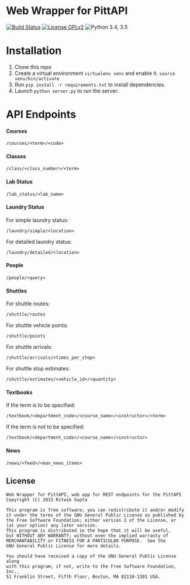 # Web Wrapper for PittAPI
[![Build Status](https://travis-ci.org/Pitt-CSC/PittAPIWebWrapper.svg?branch=master)](https://travis-ci.org/Pitt-CSC/PittAPIWebWrapper)
[![License GPLv2](https://img.shields.io/badge/license-GPLv2-blue.svg)](LICENSE)
![Python 3.4, 3.5](https://img.shields.io/badge/python-3.4%2C%203.5-green.svg)

# Installation
1. Clone this repo
1. Create a virtual environment `virtualenv venv` and enable it. `source venv/bin/activate`
1. Run `pip install -r requirements.txt` to install dependencies.
1. Launch `python server.py` to run the server.

# API Endpoints

#### Courses
```
/courses/<term>/<code>
```

#### Classes
```
/class/<class_number>/<term>
```

#### Lab Status
```
/lab_status/<lab_name>
```

#### Laundry Status
For simple laundry status:
```
/laundry/simple/<location>
```

For detailed laundry status:
```
/laundry/detailed/<location>
```

#### People
```
/people/<query>
```

#### Shuttles
For shuttle routes:
```
/shuttle/routes
```

For shuttle vehicle points:
```
/shuttle/points
```

For shuttle arrivals:
```
/shuttle/arrivals/<times_per_stop>
```

For shuttle stop estimates:
```
/shuttle/estimates/<vehicle_id>/<quantity>
```

#### Textbooks
If the term is to be specified:
```
/textbook/<department_code>/<course_name>/<instructor>/<term>
```

If the term is not to be specified:
```
/textbook/<department_code>/<course_name>/<instructor>
```

#### News
```
/news/<feed>/<max_news_items>
```


## License
```
Web Wrapper for PittAPI, web app for REST endpoints for the PittAPI
Copyright (C) 2015 Ritwik Gupta

This program is free software; you can redistribute it and/or modify
it under the terms of the GNU General Public License as published by
the Free Software Foundation; either version 2 of the License, or
(at your option) any later version.
This program is distributed in the hope that it will be useful,
but WITHOUT ANY WARRANTY; without even the implied warranty of
MERCHANTABILITY or FITNESS FOR A PARTICULAR PURPOSE.  See the
GNU General Public License for more details.

You should have received a copy of the GNU General Public License along
with this program; if not, write to the Free Software Foundation, Inc.,
51 Franklin Street, Fifth Floor, Boston, MA 02110-1301 USA.
```
